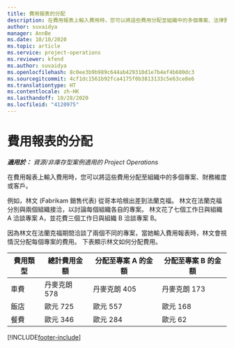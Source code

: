 ```yaml
---
title: 費用報表的分配
description: 在費用報表上輸入費用時，您可以將這些費用分配至組織中的多個專案、法律實體或客戶。
author: suvaidya
manager: AnnBe
ms.date: 10/10/2020
ms.topic: article
ms.service: project-operations
ms.reviewer: kfend
ms.author: suvaidya
ms.openlocfilehash: 8c0ee3b9b989c644ab429310d1e7b4ef4b600dc3
ms.sourcegitcommit: 4cf1dc1561b92fca4175f0b3813133c5e63ce8e6
ms.translationtype: HT
ms.contentlocale: zh-HK
ms.lasthandoff: 10/28/2020
ms.locfileid: "4120975"
---
```

# <a name="distributions-on-an-expense-report"></a>費用報表的分配

_**適用於：** 資源/非庫存型案例適用的 Project Operations_

在費用報表上輸入費用時，您可以將這些費用分配至組織中的多個專案、財務維度或客戶。

例如，林文 (Fabrikam 銷售代表) 從哥本哈根出差到法蘭克福。 林文在法蘭克福分別與兩個組織接洽，以討論每個組織各自的專案。 林文花了七個工作日與組織 A 洽談專案 A，並花費三個工作日與組織 B 洽談專案 B。

因為林文在法蘭克福期間洽談了兩個不同的專案，當她輸入費用報表時，林文會視情況分配每個專案的費用。 下表顯示林文如何分配費用。

| 費用類型 | 總計費用金額 | 分配至專案 A 的金額 | 分配至專案 B 的金額 |
|--------------|----------------------|---------------------------------|---------------------------------|
| 車費   | 丹麥克朗 578              | 丹麥克朗 405                         | 丹麥克朗 173                         |
| 飯店        | 歐元 725              | 歐元 557                         | 歐元 168                         |
| 餐費        | 歐元 346              | 歐元 284                         | 歐元 62                          |


[!INCLUDE[footer-include](../includes/footer-banner.md)]